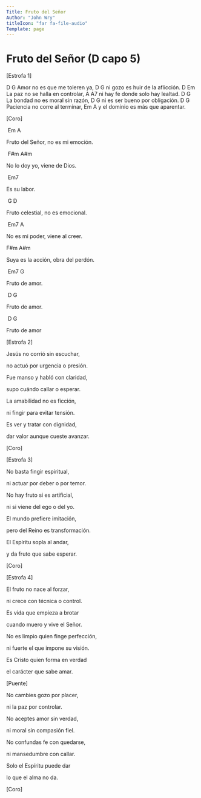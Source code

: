 ```yaml
---
Title: Fruto del Señor
Author: "John Wry"
titleIcon: "far fa-file-audio"
Template: page
---
```


# Fruto del Señor (D capo 5)

[Estrofa 1] 

D                                                G
Amor no es que me toleren ya, 
                     D                       G
ni gozo es huir de la aflicción. 
                        D                      Em
La paz no se halla en controlar, 
                      A                           A7
ni hay fe donde solo hay lealtad. 
                                   D                G
La bondad no es moral sin razón, 
                             D                 G
ni es ser bueno por obligación. 
                          D                   G
Paciencia no corre al terminar, 
                              Em                     A
y el dominio es más que aparentar. 



[Coro]

​                   Em                               A

Fruto del Señor, no es mi emoción. 

​                  F#m                A#m           

No lo doy yo, viene de Dios. 

​           Em7

Es su labor. 

​                  G                           D

Fruto celestial, no es emocional. 

​                   Em7                      A

No es mi poder, viene al creer. 

F#m                                            A#m

Suya es la acción, obra del perdón. 

​                   Em7                  G

Fruto de amor.   

​                     D                G

Fruto de amor. 

​                      D               G

Fruto de amor

[Estrofa 2] 

Jesús no corrió sin escuchar, 

no actuó por urgencia o presión. 

Fue manso y habló con claridad, 

supo cuándo callar o esperar. 

La amabilidad no es ficción, 

ni fingir para evitar tensión. 

Es ver y tratar con dignidad, 

dar valor aunque cueste avanzar. 



[Coro]



[Estrofa 3]

No basta fingir espiritual, 

ni actuar por deber o por temor. 

No hay fruto si es artificial, 

ni si viene del ego o del yo. 

El mundo prefiere imitación, 

pero del Reino es transformación. 

El Espíritu sopla al andar, 

y da fruto que sabe esperar. 



[Coro]



[Estrofa 4]

El fruto no nace al forzar, 

ni crece con técnica o control. 

Es vida que empieza a brotar 

cuando muero y vive el Señor. 

No es limpio quien finge perfección, 

ni fuerte el que impone su visión. 

Es Cristo quien forma en verdad 

el carácter que sabe amar. 



[Puente]

No cambies gozo por placer, 

ni la paz por controlar. 

No aceptes amor sin verdad, 

ni moral sin compasión fiel. 

No confundas fe con quedarse, 

ni mansedumbre con callar. 

Solo el Espíritu puede dar 

lo que el alma no da. 



[Coro]



